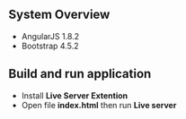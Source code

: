 ## System Overview

- AngularJS 1.8.2
- Bootstrap 4.5.2

## Build and run application

- Install **Live Server Extention**
- Open file **index.html** then run **Live server**